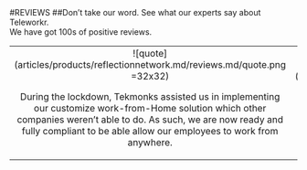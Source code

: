 <div class="product-review" markdown="1">
#REVIEWS
##Don’t take our word. See what our experts say about Teleworkr. <br/>We have got 100s of positive reviews.

||||
|:--:|:--:|:--:|
|![quote](articles/products/reflectionnetwork.md/reviews.md/quote.png =32x32)<p class="review-description">During the lockdown, Tekmonks assisted us in implementing our customize work-from-Home solution which other companies weren’t able to do. As such, we are now ready and fully compliant to be able allow our employees to work from anywhere.</p>|![quote](articles/products/reflectionnetwork.md/reviews.md/quote.png =32x32)<p class="review-description">We feel more secure while our employees are working remotely.  We can finally see a future where WFH becomes a more prominent model, even after COVID-19.</p>|![quote](articles/products/reflectionnetwork.md/reviews.md/quote.png =32x32)<p class="review-description">We can finally see a future where WFH becomes a more prominent model, even after COVID-19. |Tekmonks solution provides us peace of mind, whether there is a natural disaster or not, that we can have continuity of operations.</p>|
</div>